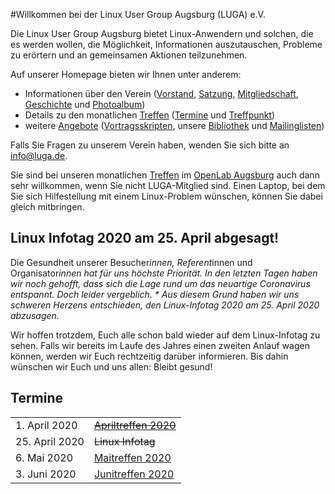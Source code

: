 #Willkommen bei der Linux User Group Augsburg (LUGA) e.V.

Die Linux User Group Augsburg bietet Linux-Anwendern und solchen, die es werden wollen, die Möglichkeit, Informationen auszutauschen, Probleme zu erörtern und an gemeinsamen Aktionen teilzunehmen.

Auf unserer Homepage bieten wir Ihnen unter anderem:

* Informationen über den Verein ([Vorstand](/Wir_ueber_uns/Kontakte/), 
[Satzung](/Wir_ueber_uns/Satzung/), [Mitgliedschaft](/Wir_ueber_uns/Mitgliedschaft/), 
[Geschichte](/Wir_ueber_uns/Geschichte/) und [Photoalbum](/Wir_ueber_uns/Album/))
* Details zu den monatlichen [Treffen](/Treffen/) ([Termine](/Treffen/Termine/) und 
[Treffpunkt](/Treffen/Treffpunkt/))
* weitere [Angebote](/Angebote/) ([Vortragsskripten](/Angebote/Vortraege/),
unsere [Bibliothek](/Angebote/Bibliothek/) und [Mailinglisten](/Angebote/Mailinglisten/))

Falls Sie Fragen zu unserem Verein haben, wenden Sie sich bitte an info@luga.de.

Sie sind bei unseren monatlichen [Treffen](/Treffen/) im [OpenLab Augsburg](https://openlab-augsburg.de) auch dann sehr willkommen, wenn Sie nicht LUGA-Mitglied sind.
Einen Laptop, bei dem Sie sich Hilfestellung mit einem Linux-Problem wünschen, können Sie dabei gleich mitbringen.

## Linux Infotag 2020 am 25. April abgesagt!

Die Gesundheit unserer Besucher*innen, Referent*innen und Organisator*innen hat für uns höchste Priorität. In den letzten Tagen haben wir noch gehofft, dass sich die Lage rund um das neuartige Coronavirus entspannt. Doch leider vergeblich. * Aus diesem Grund haben wir uns schweren Herzens entschieden, den Linux-Infotag 2020 am 25. April 2020 abzusagen.*

Wir hoffen trotzdem, Euch alle schon bald wieder auf dem Linux-Infotag zu sehen. Falls wir bereits im Laufe des Jahres einen zweiten Anlauf wagen können, werden wir Euch rechtzeitig darüber informieren. Bis dahin wünschen wir Euch und uns allen: Bleibt gesund!

## Termine

|||
|-|-|
|1. April 2020|<strike>[Apriltreffen 2020](/Treffen/Termine/04_2020/)<strike>|Wurde aufgrund der Corona-Pandemie abgesagt.
|25. April 2020|<strike>Linux Infotag</strike>|Wurde aufgrund der Corona-Pandemie abgesagt. 
|6. Mai 2020|[Maitreffen 2020](/Treffen/Termine/05_2020/)|
|3. Juni 2020|[Junitreffen 2020](/Treffen/Termine/06_2020/)|
